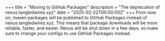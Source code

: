 +++
title = "Moving to GitHub Packages"
description = "The deprecation of nexus.tangledwires.xyz"
date = "2025-02-22T00:00:00Z"
+++
From now on, maven packages will be published to GitHub Packages instead of nexus.tangledwires.xyz. This means that package downloads will be more reliable, faster, and easier. Nexus will be shut down in a few days, so make sure to change your configs to use GitHub Packages instead.